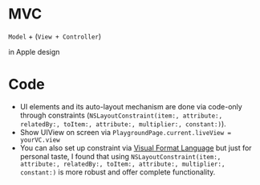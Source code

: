 # MVC

`Model` + (`View + Controller`)

in Apple design

# Code

* UI elements and its auto-layout mechanism are done via code-only through constraints (`NSLayoutConstraint(item:, attribute:, relatedBy:, toItem:, attribute:, multiplier:, constant:)`).
* Show UIView on screen via `PlaygroundPage.current.liveView = yourVC.view`
* You can also set up constraint via [Visual Format Language](https://developer.apple.com/library/content/documentation/UserExperience/Conceptual/AutolayoutPG/VisualFormatLanguage.html) but just for personal taste, I found that using `NSLayoutConstraint(item:, attribute:, relatedBy:, toItem:, attribute:, multiplier:, constant:)` is more robust and offer complete functionality.